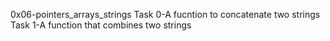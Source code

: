 0x06-pointers_arrays_strings
Task 0-A fucntion to concatenate two strings
Task 1-A function that combines two strings
